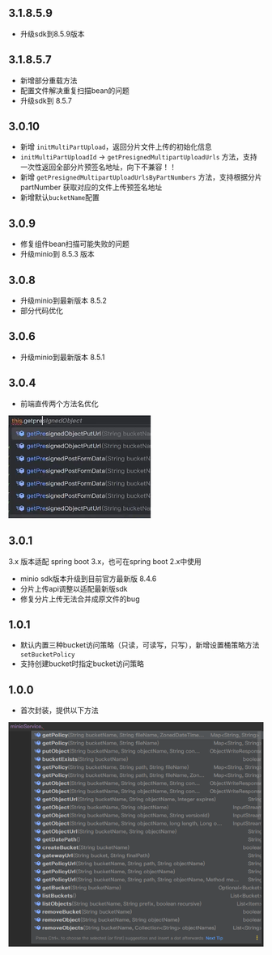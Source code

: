 ## 3.1.8.5.9

- 升级sdk到8.5.9版本

## 3.1.8.5.7

- 新增部分重载方法
- 配置文件解决重复扫描bean的问题
- 升级sdk到 8.5.7

## 3.0.10

- 新增 `initMultiPartUpload`，返回分片文件上传的初始化信息
- `initMultiPartUploadId` -> `getPresignedMultipartUploadUrls` 方法，支持一次性返回全部分片预签名地址，向下不兼容！！
- 新增 `getPresignedMultipartUploadUrlsByPartNumbers` 方法，支持根据分片 partNumber 获取对应的文件上传预签名地址
- 新增默认`bucketName`配置

## 3.0.9

- 修复组件bean扫描可能失败的问题
- 升级minio到 8.5.3 版本

## 3.0.8

- 升级minio到最新版本 8.5.2
- 部分代码优化

## 3.0.6

- 升级minio到最新版本 8.5.1

## 3.0.4

- 前端直传两个方法名优化

![img.png](img.png)

## 3.0.1

3.x 版本适配 spring boot 3.x，也可在spring boot 2.x中使用

- minio sdk版本升级到目前官方最新版 8.4.6
- 分片上传api调整以适配最新版sdk
- 修复分片上传无法合并成原文件的bug

## 1.0.1

- 默认内置三种bucket访问策略（只读，可读写，只写），新增设置桶策略方法 `setBucketPolicy`
- 支持创建bucket时指定bucket访问策略

## 1.0.0

- 首次封装，提供以下方法

 ![method.png](method.png)